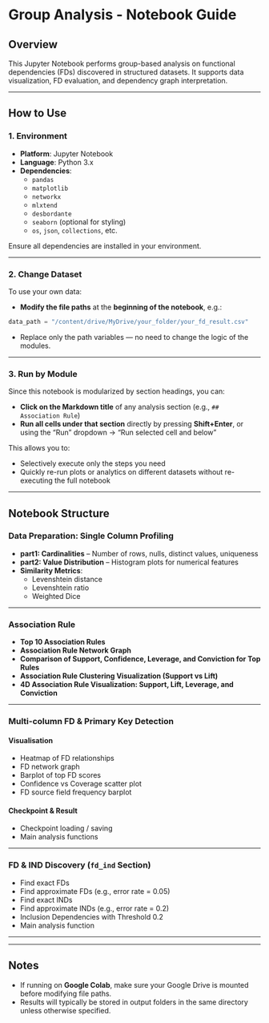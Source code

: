 
# Group Analysis - Notebook Guide

## Overview
This Jupyter Notebook performs group-based analysis on functional dependencies (FDs) discovered in structured datasets. It supports data visualization, FD evaluation, and dependency graph interpretation.

---

## How to Use

### 1. Environment
- **Platform**: Jupyter Notebook
- **Language**: Python 3.x
- **Dependencies**:
  - `pandas`
  - `matplotlib`
  - `networkx`
  - `mlxtend`
  - `desbordante`
  - `seaborn` (optional for styling)
  - `os`, `json`, `collections`, etc.

Ensure all dependencies are installed in your environment.

---

### 2. Change Dataset

To use your own data:
- **Modify the file paths** at the **beginning of the notebook**, e.g.:

```python
data_path = "/content/drive/MyDrive/your_folder/your_fd_result.csv"
```

- Replace only the path variables — no need to change the logic of the modules.

---

### 3. Run by Module

Since this notebook is modularized by section headings, you can:
- **Click on the Markdown title** of any analysis section (e.g., `## Association Rule`)
- **Run all cells under that section** directly by pressing **Shift+Enter**, or using the “Run” dropdown → “Run selected cell and below”

This allows you to:
- Selectively execute only the steps you need
- Quickly re-run plots or analytics on different datasets without re-executing the full notebook

---

## Notebook Structure

### Data Preparation: Single Column Profiling
- **part1: Cardinalities** – Number of rows, nulls, distinct values, uniqueness
- **part2: Value Distribution** – Histogram plots for numerical features
- **Similarity Metrics**:
  - Levenshtein distance
  - Levenshtein ratio
  - Weighted Dice

---

### Association Rule
- **Top 10 Association Rules**
- **Association Rule Network Graph**
- **Comparison of Support, Confidence, Leverage, and Conviction for Top Rules**
- **Association Rule Clustering Visualization (Support vs Lift)**
- **4D Association Rule Visualization: Support, Lift, Leverage, and Conviction**
---

### Multi-column FD & Primary Key Detection

#### Visualisation
- Heatmap of FD relationships
- FD network graph
- Barplot of top FD scores
- Confidence vs Coverage scatter plot
- FD source field frequency barplot

#### Checkpoint & Result
- Checkpoint loading / saving
- Main analysis functions

---

### FD & IND Discovery (`fd_ind` Section)
- Find exact FDs
- Find approximate FDs (e.g., error rate = 0.05)
- Find exact INDs
- Find approximate INDs (e.g., error rate = 0.2)
- Inclusion Dependencies with Threshold 0.2
- Main analysis function

---
---

## Notes
- If running on **Google Colab**, make sure your Google Drive is mounted before modifying file paths.
- Results will typically be stored in output folders in the same directory unless otherwise specified.
